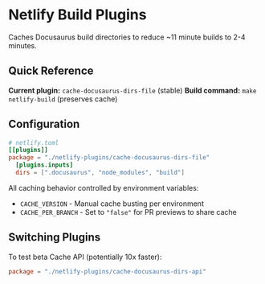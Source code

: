 # Netlify Build Plugins

Caches Docusaurus build directories to reduce ~11 minute builds to 2-4 minutes.

## Quick Reference

**Current plugin:** `cache-docusaurus-dirs-file` (stable)
**Build command:** `make netlify-build` (preserves cache)

## Configuration

```toml
# netlify.toml
[[plugins]]
package = "./netlify-plugins/cache-docusaurus-dirs-file"
  [plugins.inputs]
  dirs = [".docusaurus", "node_modules", "build"]
```

All caching behavior controlled by environment variables:
- `CACHE_VERSION` - Manual cache busting per environment
- `CACHE_PER_BRANCH` - Set to `"false"` for PR previews to share cache

## Switching Plugins

To test beta Cache API (potentially 10x faster):
```toml
package = "./netlify-plugins/cache-docusaurus-dirs-api"
```

